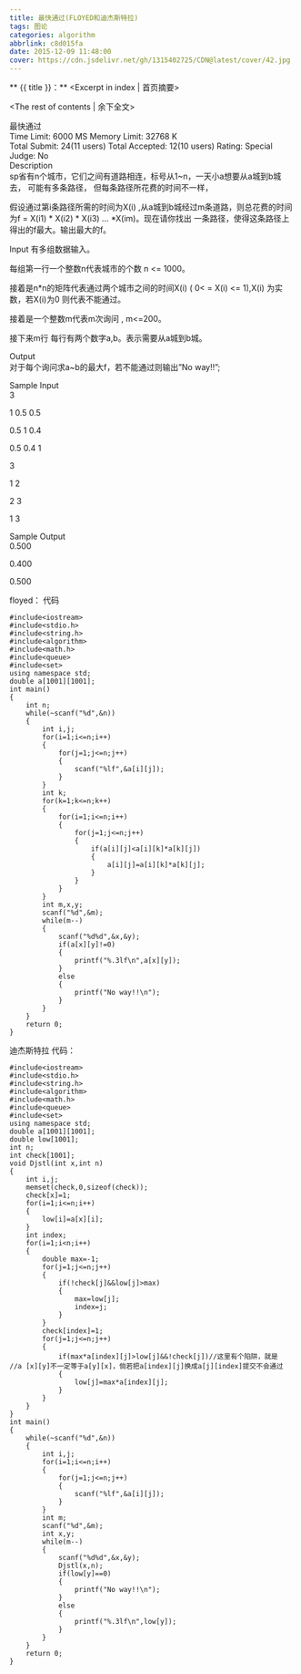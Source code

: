 ```yaml
---
title: 最快通过(FLOYED和迪杰斯特拉)
tags: 图论
categories: algorithm
abbrlink: c8d015fa
date: 2015-12-09 11:48:00
cover: https://cdn.jsdelivr.net/gh/1315402725/CDN@latest/cover/42.jpg
---
```


** {{ title }}：** <Excerpt in index | 首页摘要>
<!-- more -->
<The rest of contents | 余下全文>

最快通过   
Time Limit: 6000 MS	Memory Limit: 32768 K   
Total Submit: 24(11 users)	Total Accepted: 12(10 users)	Rating:	Special Judge: No   
Description   
sp省有n个城市，它们之间有道路相连，标号从1~n，一天小a想要从a城到b城去，  可能有多条路径， 但每条路径所花费的时间不一样，   

假设通过第i条路径所需的时间为X(i) ,从a城到b城经过m条道路，则总花费的时间为f = X(i1) * X(i2) * X(i3) ... *X(im)。现在请你找出   一条路径，使得这条路径上得出的f最大。输出最大的f。   

Input
有多组数据输入。   

每组第一行一个整数n代表城市的个数 n <= 1000。   

接着是n*n的矩阵代表通过两个城市之间的时间X(i) ( 0< = X(i) <= 1),X(i) 为实数，若X(i)为0 则代表不能通过。   

接着是一个整数m代表m次询问 , m<=200。   

接下来m行 每行有两个数字a,b。表示需要从a城到b城。   

Output   
对于每个询问求a~b的最大f，若不能通过则输出”No way!!”;   

Sample Input    
3  

1 0.5 0.5   

0.5 1 0.4   

0.5 0.4 1   

3   

1 2   

2 3   

1 3   

Sample Output   
0.500   

0.400   

0.500   

 floyed： 代码   
```
#include<iostream>
#include<stdio.h>
#include<string.h>
#include<algorithm>
#include<math.h>
#include<queue>
#include<set>
using namespace std;
double a[1001][1001];
int main()
{
    int n;
    while(~scanf("%d",&n))
    {
        int i,j;
        for(i=1;i<=n;i++)
        {
            for(j=1;j<=n;j++)
            {
                scanf("%lf",&a[i][j]);
            }
        }
        int k;
        for(k=1;k<=n;k++)
        {
            for(i=1;i<=n;i++)
            {
                for(j=1;j<=n;j++)
                {
                    if(a[i][j]<a[i][k]*a[k][j])
                    {
                        a[i][j]=a[i][k]*a[k][j];
                    }
                }
            }
        }
        int m,x,y;
        scanf("%d",&m);
        while(m--)
        {
            scanf("%d%d",&x,&y);
            if(a[x][y]!=0)
            {
                printf("%.3lf\n",a[x][y]);
            }
            else
            {
                printf("No way!!\n");
            }
        }
    }
    return 0;
}
```
迪杰斯特拉 代码：
```
#include<iostream>
#include<stdio.h>
#include<string.h>
#include<algorithm>
#include<math.h>
#include<queue>
#include<set>
using namespace std;
double a[1001][1001];
double low[1001];
int n;
int check[1001];
void Djstl(int x,int n)
{
    int i,j;
    memset(check,0,sizeof(check));
    check[x]=1;
    for(i=1;i<=n;i++)
    {
        low[i]=a[x][i];
    }
    int index;
    for(i=1;i<n;i++)
    {
        double max=-1;
        for(j=1;j<=n;j++)
        {
            if(!check[j]&&low[j]>max)
            {
                max=low[j];
                index=j;
            }
        }
        check[index]=1;
        for(j=1;j<=n;j++)
        {
            if(max*a[index][j]>low[j]&&!check[j])//这里有个陷阱，就是   //a [x][y]不一定等于a[y][x]，倘若把a[index][j]换成a[j][index]提交不会通过
            {
                low[j]=max*a[index][j];
            }
        }
    }
}
int main()
{
    while(~scanf("%d",&n))
    {
        int i,j;
        for(i=1;i<=n;i++)
        {
            for(j=1;j<=n;j++)
            {
                scanf("%lf",&a[i][j]);
            }
        }
        int m;
        scanf("%d",&m);
        int x,y;
        while(m--)
        {
            scanf("%d%d",&x,&y);
            Djstl(x,n);
            if(low[y]==0)
            {
                printf("No way!!\n");
            }
            else
            {
                printf("%.3lf\n",low[y]);
            }
        }
    }
    return 0;
}
```
